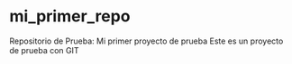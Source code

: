 # mi_primer_repo
Repositorio de Prueba: Mi primer proyecto de prueba
Este es un proyecto de prueba con GIT
